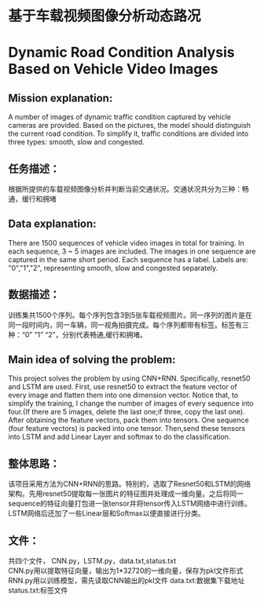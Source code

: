  
# 基于车载视频图像分析动态路况
# Dynamic Road Condition Analysis Based on Vehicle Video Images


## Mission explanation:
A number of images of dynamic traffic condition captured by vehicle cameras are provided. Based on the pictures, the model should distinguish the current road condition. To simplify it, traffic conditions are divided into three types: smooth, slow and congested.

## 任务描述：
根据所提供的车载视频图像分析并判断当前交通状况。交通状况共分为三种：畅通，缓行和拥堵


## Data explanation: 
There are 1500 sequences of vehicle video images in total for training. In each sequence, 3 ~ 5 images are included. The images in one sequence are captured in the same short period. Each sequence has a label. Labels are: "0","1","2", representing smooth, slow and congested separately.

## 数据描述：
训练集共1500个序列。每个序列包含3到5张车载视频图片。同一序列的图片是在同一段时间内，同一车辆，同一视角拍摄完成。每个序列都带有标签。标签有三种：“0” “1” “2”，分别代表畅通,缓行和拥堵。

## Main idea of solving the problem:
This project solves the problem by using CNN+RNN. Specifically, resnet50 and LSTM are used. First, use resnet50 to extract the feature vector of every image and flatten them into one dimension vector. Notice that, to simplify the training, I change the number of images of every sequence into four.(If there are 5 images, delete the last one;if three, copy the last one). After obtaining the feature vectors, pack them into tensors. One sequence (four feature vectors) is packed into one tensor. Then,send these tensors into LSTM and add Linear Layer and softmax to do the classification.

## 整体思路：
该项目采用方法为CNN+RNN的思路。特别的，选取了Resnet50和LSTM的网络架构。先用resnet50提取每一张图片的特征图并处理成一维向量。之后将同一sequence的特征向量打包进一张tensor并将tensor传入LSTM网络中进行训练。LSTM网络后还加了一些Linear层和Softmax以便直接进行分类。

## 文件：
共四个文件， CNN.py，LSTM.py，data.txt,status.txt <br>
CNN.py用以提取特征向量，输出为1*32720的一维向量，保存为pkl文件形式
RNN.py用以训练模型，需先读取CNN输出的pkl文件
data.txt:数据集下载地址
status.txt:标签文件




